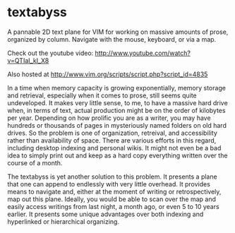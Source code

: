textabyss
=========

A pannable 2D text plane for VIM for working on massive amounts of prose, organized by column. Navigate with the mouse, keyboard, or via a map. 

Check out the youtube video: http://www.youtube.com/watch?v=QTIaI_kI_X8 

Also hosted at http://www.vim.org/scripts/script.php?script_id=4835

In a time when memory capacity is growing exponentially, memory storage and retrieval, especially when it comes to prose, still seems quite undeveloped. It makes very little sense, to me, to have a massive hard drive when, in terms of text, actual production might be on the order of kilobytes per year. Depending on how prolific you are as a writer, you may have hundreds or thousands of pages in mysteriously named folders on old hard drives. So the problem is one of organization, retreival, and accessibility rather than availability of space. There are various efforts in this regard, including desktop indexing and personal wikis. It might not even be a bad idea to simply print out and keep as a hard copy everything written over the course of a month. 

The textabyss is yet another solution to this problem. It presents a plane that one can append to endlessly with very little overhead. It provides means to navigate and, either at the moment of writing or retrospectively, map out this plane. Ideally, you would be able to scan over the map and easily access writings from last night, a month ago, or even 5 to 10 years earlier. It presents some unique advantages over both indexing and hyperlinked or hierarchical organizing.

